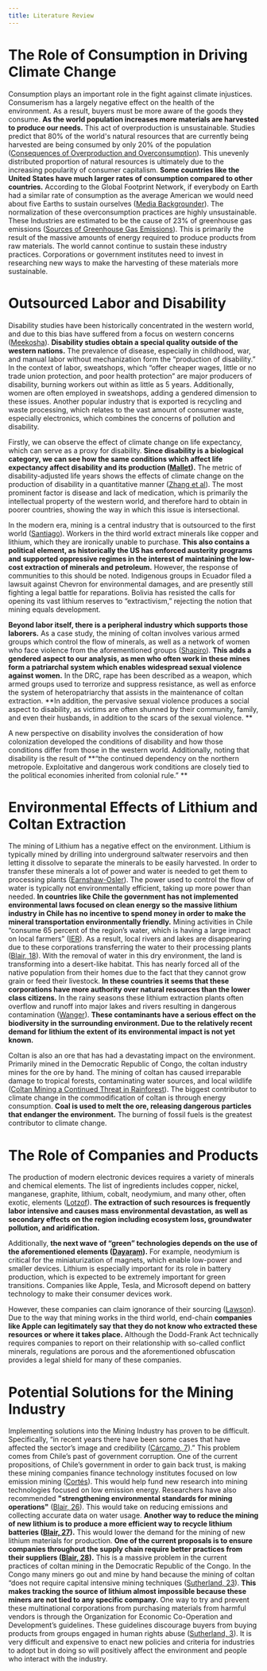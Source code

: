 ```yaml
---
title: Literature Review
---
```


# The Role of Consumption in Driving Climate Change
Consumption plays an important role in the fight against climate injustices. Consumerism has a largely negative effect on the health of the environment. As a result, buyers must be more aware of the goods they consume. **As the world population increases more materials are harvested to produce our needs.** This act of overproduction is unsustainable. Studies predict that 80% of the world's natural resources that are currently being harvested are being consumed by only 20% of the population ([Consequences of Overproduction and Overconsumption](netimpact.org/blog/overproduction-overconsumption-consequences#:~:text=Damage%20to%20the%20environment%20and,that%20contribute%20to%20global%20warming)). This unevenly distributed proportion of natural resources is ultimately due to the increasing popularity of consumer capitalism. **Some countries like the United States have much larger rates of consumption compared to other countries.** According to the Global Footprint Network, if everybody on Earth had a similar rate of consumption as the average American we would need about five Earths to sustain ourselves ([Media Backgrounder]((www.footprintnetwork.org/content/images/uploads/Media_Backgrounder_GFN.pdf))). The normalization of these overconsumption practices are highly unsustainable. These Industries are estimated to be the cause of 23% of greenhouse gas emissions ([Sources of Greenhouse Gas Emissions](www.epa.gov/ghgemissions/sources-greenhouse-gas-emissions)). This is primarily the result of the massive amounts of energy required to produce products from raw materials. The world cannot continue to sustain these industry practices. Corporations or government institutes need to invest in researching new ways to make the harvesting of these materials more sustainable.

# Outsourced Labor and Disability
Disability studies have been historically concentrated in the western world, and due to this bias have suffered from a focus on western concerns ([Meekosha](https://doi.org/10.1080/09687599.2011.602860)). **Disability studies obtain a special quality outside of the western nations.** The prevalence of disease, especially in childhood, war, and manual labor without mechanization form the “production of disability.” In the context of labor, sweatshops, which “offer cheaper wages, little or no trade union protection, and poor health protection” are major producers of disability, burning workers out within as little as 5 years. Additionally, women are often employed in sweatshops, adding a gendered dimension to these issues. Another popular industry that is exported is recycling and waste processing, which relates to the vast amount of consumer waste, especially electronics, which combines the concerns of pollution and disability.

Firstly, we can observe the effect of climate change on life expectancy, which can serve as a proxy for disability. **Since disability is a biological category, we can see how the same conditions which affect life expectancy affect disability and its production ([Mallet](https://www.routledge.com/Approaching-Disability-Critical-issues-and-perspectives/Mallett-Runswick-Cole/p/book/9781408279069)).** The metric of disability-adjusted life years shows the effects of climate change on the production of disability in a quantitative manner ([Zhang et al](http://www.jstor.org/stable/26327425)). The most prominent factor is disease and lack of medication, which is primarily the intellectual property of the western world, and therefore hard to obtain in poorer countries, showing the way in which this issue is intersectional.

In the modern era, mining is a central industry that is outsourced to the first world ([Santiago](http://www.jstor.org/stable/26241138)). Workers in the third world extract minerals like copper and lithium, which they are ironically unable to purchase. **This also contains a political element, as historically the US has enforced austerity programs and supported oppressive regimes in the interest of maintaining the low-cost extraction of minerals and petroleum.** However, the response of communities to this should be noted. Indigenous groups in Ecuador filed a lawsuit against Chevron for environmental damages, and are presently still fighting a legal battle for reparations. Bolivia has resisted the calls for opening its vast lithium reserves to “extractivism,” rejecting the notion that mining equals development.

**Beyond labor itself, there is a peripheral industry which supports those laborers.** As a case study, the mining of coltan involves various armed groups which control the flow of minerals, as well as a network of women who face violence from the aforementioned groups ([Shapiro]((https://www.jstor.org/stable/26870404))). **This adds a gendered aspect to our analysis, as men who often work in these mines form a patriarchal system which enables widespread sexual violence against women.** In the DRC, rape has been described as a weapon, which armed groups used to terrorize and suppress resistance, as well as enforce the system of heteropatriarchy that assists in the maintenance of coltan extraction. **In addition, the pervasive sexual violence produces a social aspect to disability, as victims are often shunned by their community, family, and even their husbands, in addition to the scars of the sexual violence. **

A new perspective on disability involves the consideration of how colonization developed the conditions of disability and how those conditions differ from those in the western world. Additionally, noting that disability is the result of **“the continued dependency on the northern metropole. Exploitative and dangerous work conditions are closely tied to the political economies inherited from colonial rule.” **

# Environmental Effects of Lithium and Coltan Extraction
The mining of Lithium has a negative effect on the environment. Lithium is typically mined by drilling into underground saltwater reservoirs and then letting it dissolve to separate the minerals to be easily harvested. In order to transfer these minerals a lot of power and water is needed to get them to processing plants ([Earnshaw-Osler]((borrumenergysolutions.ca/blogs/blog/the-social-and-environmental-impacts-of-lithium-mining#:~:text=The%20process%20of%20extracting%20lithium,to%20long%2Dterm%20ecological%20damage))). The power used to control the flow of water is typically not environmentally efficient, taking up more power than needed. **In countries like Chile the government has not implemented environmental laws focused on clean energy so the massive lithium industry in Chile has no incentive to spend money in order to make the mineral transportation environmentally friendly.** Mining activities in Chile “consume 65 percent of the region’s water, which is having a large impact on local farmers” ([IER]((www.instituteforenergyresearch.org/renewable/the-environmental-impact-of-lithium-batteries/))). As a result, local rivers and lakes are disappearing due to these corporations transferring the water to their processing plants ([Blair, 18](www.nrdc.org/sites/default/files/exhausted-lithium-mining-south-america-report.pdf?tkd=0)). With the removal of water in this dry environment, the land  is transforming into a desert-like habitat. This has nearly forced all of the native population from their homes due to the fact that they cannot grow grain or feed their livestock. **In these countries it seems that these corporations have more authority over natural resources than the lower class citizens.** In the rainy seasons these lithium extraction plants often overflow and runoff into major lakes and rivers resulting in dangerous contamination ([Wanger]((https://doi.org/10.1111/j.1755-263x.2011.00166.x))). **These contaminants have a serious effect on the biodiversity in the surrounding environment. Due to the relatively recent demand for lithium the extent of its environmental impact is not yet known.**

Coltan is also an ore that has had a devastating impact on the environment. Primarily mined in the Democratic Republic of Congo, the coltan industry mines for the ore by hand. The mining of coltan has caused irreparable damage to tropical forests, contaminating water sources, and local wildlife ([Coltan Mining a Continued Threat in Rainforest]((www.culturalsurvival.org/news/coltan-mining-continued-threat-rainforest))). The biggest contributor to climate change in the commodification of coltan is through energy consumption. **Coal is used to melt the ore, releasing dangerous particles that endanger the environment.** The burning of fossil fuels is the greatest contributor to climate change.

# The Role of Companies and Products
The production of modern electronic devices requires a variety of minerals and chemical elements. The list of ingredients includes copper, nickel, manganese, graphite, lithium, cobalt, neodymium, and many other, often exotic, elements ([Lotzof](www.nhm.ac.uk/discover/your-mobile-phone-is-powered-by-precious-metals-and-minerals.html)). **The extraction of such resources is frequently labor intensive and causes mass environmental devastation, as well as secondary effects on the region including ecosystem loss, groundwater pollution, and aridification.**

Additionally, **the next wave of “green” technologies depends on the use of the aforementioned elements ([Dayaram](www.cnet.com/tech/mobile/the-metals-inside-your-iphone-are-more-precious-than-you-thought-heres-why/)).** For example, neodymium is critical for the miniaturization of magnets, which enable low-power and smaller devices. Lithium is especially important for its role in battery production, which is expected to be extremely important for green transitions. Companies like Apple, Tesla, and Microsoft depend on battery technology to make their consumer devices work.

However, these companies can claim ignorance of their sourcing ([Lawson](www.wilsoncenter.org/blog-post/drc-mining-industry-child-labor-and-formalization-small-scale-mining)). Due to the way that mining works in the third world, end-chain **companies like Apple can legitimately say that they do not know who extracted these resources or where it takes place.** Although the Dodd-Frank Act technically requires companies to report on their relationship with so-called conflict minerals, regulations are porous and the aforementioned obfuscation provides a legal shield for many of these companies.

# Potential Solutions for the Mining Industry
Implementing solutions into the Mining Industry has proven to be difficult. Specifically, “in recent years there have been some cases that have affected the sector’s image and credibility ([Cárcamo, 7](www.transparency.org/en/countries/chile)).” This problem comes from Chile’s past of government corruption. One of the current propositions, of Chile’s government in order to gain back trust, is making these mining companies finance technology institutes focused on low emission mining ([Cortés](resourcegovernance.org/articles/chiles-national-lithium-strategy-key-governance-question)). This would help fund new research into mining technologies focused on low emission energy. Researchers have also recommended **"strengthening environmental standards for mining operations"** ([Blair, 26](www.nrdc.org/sites/default/files/exhausted-lithium-mining-south-america-report.pdf?tkd=0)). This would take on reducing emissions and collecting accurate data on water usage. **Another way to reduce the mining of new lithium is to produce a more efficient way to recycle lithium batteries ([Blair, 27](www.nrdc.org/sites/default/files/exhausted-lithium-mining-south-america-report.pdf?tkd=0)).** This would lower the demand for the mining of new lithium materials for production. **One of the current proposals is to ensure companies throughout the supply chain require better practices from their suppliers ([Blair, 28](www.nrdc.org/sites/default/files/exhausted-lithium-mining-south-america-report.pdf?tkd=0)).** This is a massive problem in the current practices of coltan mining in the Democratic Republic of the Congo. In the Congo many miners go out and mine by hand because the mining of coltan “does not require capital intensive mining techniques ([Sutherland, 23](web.mit.edu/12.000/www/m2016/pdf/coltan.pdf)). **This makes tracking the source of lithium almost impossible because these miners are not tied to any specific company.** One way to try and prevent these multinational corporations from purchasing materials from harmful vendors is through the Organization for Economic Co-Operation and Development’s guidelines. These guidelines discourage buyers from buying products from groups engaged in human rights abuse ([Sutherland, 3](web.mit.edu/12.000/www/m2016/pdf/coltan.pdf)). It is very difficult and expensive to enact new policies and criteria for industries to adopt but in doing so will positively affect the environment and people who interact with the industry.

